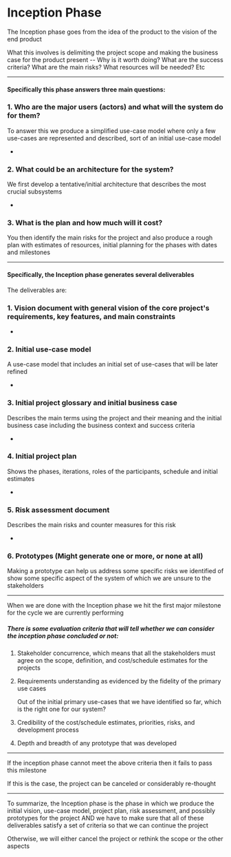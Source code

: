 # Inception Phase

The Inception phase goes from the idea of the product to the vision of the end product

What this involves is delimiting the project scope and making the business case for the product present -- Why is it worth doing? What are the success criteria? What are the main risks? What resources will be needed? Etc

***

#### Specifically this phase answers three main questions:


### 1. Who are the major users (actors) and what will the system do for them?

To answer this we produce a simplified use-case model where only a few use-cases are represented and described, sort of an initial use-case model

-

### 2. What could be an architecture for the system?

We first develop a tentative/initial architecture that describes the most crucial subsystems

-

### 3. What is the plan and how much will it cost?

You then identify the main risks for the project and also produce a rough plan with estimates of resources, initial planning for the phases with dates and milestones

***

#### Specifically, the Inception phase generates several deliverables

The deliverables are:

### 1. Vision document with general vision of the core project's requirements, key features, and main constraints

-

### 2. Initial use-case model

A use-case model that includes an initial set of use-cases that will be later refined

-

### 3. Initial project glossary and initial business case

Describes the main terms using the project and their meaning and the initial business case including the business context and success criteria

-

### 4. Initial project plan

Shows the phases, iterations, roles of the participants, schedule and initial estimates

-

### 5. Risk assessment document

Describes the main risks and counter measures for this risk

-

### 6. Prototypes (Might generate one or more, or none at all)

Making a prototype can help us address some specific risks we identified of show some specific aspect of the system of which we are unsure to the stakeholders

***

When we are done with the Inception phase we hit the first major milestone for the cycle we are currently performing

##### There is some evaluation criteria that will tell whether we can consider the inception phase concluded or not:

1. Stakeholder concurrence, which means that all the stakeholders must agree on the scope, definition, and cost/schedule estimates for the projects

2. Requirements understanding as evidenced by the fidelity of the primary use cases
   
   Out of the initial primary use-cases that we have identified so far, which is the right one for our system?

3. Credibility of the cost/schedule estimates, priorities, risks, and development process

4. Depth and breadth of any prototype that was developed

***

If the inception phase cannot meet the above criteria then it fails to pass this milestone

If this is the case, the project can be canceled or considerably re-thought

***

To summarize, the Inception phase is the phase in which we produce the initial vision, use-case model, project plan, risk assessment, and possibly prototypes for the project AND we have to make sure that all of these deliverables satisfy a set of criteria so that we can continue the project

Otherwise, we will either cancel the project or rethink the scope or the other aspects
